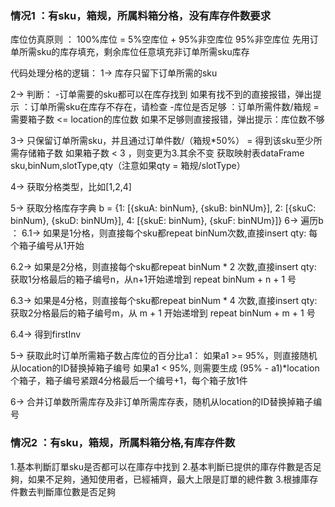 
### 情况1 ：有sku，箱规，所属料箱分格，没有库存件数要求

库位仿真原则 ： 100%库位 = 5%空库位 + 95%非空库位
              95%非空库位 先用订单所需sku的库存填充，剩余库位任意填充非订单所需sku库存

代码处理分格的逻辑：
1-> 库存只留下订单所需的sku 

2-> 判断：
  -订单需要的sku都可以在库存找到
  如果有找不到的直接报错，弹出提示 ：订单所需sku在库存不存在，请检查
  -库位是否足够 ：订单所需件数/箱规 = 需要箱子数 <= location的库位数
  如果不足够则直接报错，弹出提示：库位数不够

3-> 只保留订单所需sku，并且通过订单件数/（箱规*50%） = 得到该sku至少所需存储箱子数
  如果箱子数 < 3 ，则变更为3.其余不变
  获取映射表dataFrame sku,binNum,slotType,qty（注意如果qty = 箱规/slotType）

4-> 获取分格类型，比如[1,2,4]

5-> 获取分格库存字典 b = {1: [{skuA: binNum}, {skuB: binNUm}], 
                  2:  [{skuC: binNum}, {skuD: binNUm}],
                  4:  [{skuE: binNum}, {skuF: binNUm}]}
6-> 遍历b ： 
6.1-> 如果是1分格，则直接每个sku都repeat binNum次数,直接insert qty:
      每个箱子编号从1开始

6.2-> 如果是2分格，则直接每个sku都repeat binNum * 2 次数,直接insert qty:
      获取1分格最后的箱子编号n，从n+1开始递增到 repeat binNum + n + 1 号

6.3-> 如果是4分格，则直接每个sku都repeat binNum * 4 次数,直接insert qty:
      获取2分格最后的箱子编号m，从 m + 1 开始递增到 repeat binNum + m + 1 号

6.4-> 得到firstInv

5-> 获取此时订单所需箱子数占库位的百分比a1：
  如果a1 >= 95%，则直接随机从location的ID替换掉箱子编号
  如果a1 < 95%, 则需要生成 (95% - a1)*location个箱子，箱子编号紧跟4分格最后一个编号+1，每个箱子放1件

6-> 合并订单数所需库存及非订单所需库存表，随机从location的ID替换掉箱子编号

### 情况2 ：有sku，箱规，所属料箱分格,有库存件数
1.基本判斷訂單sku是否都可以在庫存中找到
2.基本判斷已提供的庫存件數是否足夠，如果不足夠，通知使用者，已經補齊，最大上限是訂單的總件數
3.根據庫存件數去判斷庫位數是否足夠
